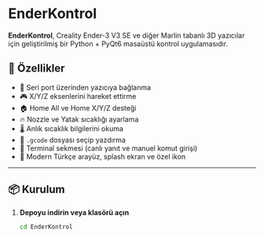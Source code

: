 # EnderKontrol

**EnderKontrol**, Creality Ender-3 V3 SE ve diğer Marlin tabanlı 3D yazıcılar için geliştirilmiş bir Python + PyQt6 masaüstü kontrol uygulamasıdır.

## 🚀 Özellikler
- 🔌 Seri port üzerinden yazıcıya bağlanma
- 🎮 X/Y/Z eksenlerini hareket ettirme
- 🏠 Home All ve Home X/Y/Z desteği
- 🔥 Nozzle ve Yatak sıcaklığı ayarlama
- 🌡 Anlık sıcaklık bilgilerini okuma
- 📁 `.gcode` dosyası seçip yazdırma
- 💬 Terminal sekmesi (canlı yanıt ve manuel komut girişi)
- 🎨 Modern Türkçe arayüz, splash ekran ve özel ikon

---

## 📦 Kurulum

1. **Depoyu indirin veya klasörü açın**

   ```bash
   cd EnderKontrol
